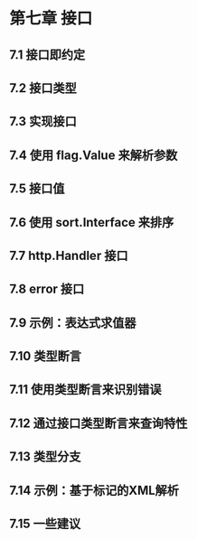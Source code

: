 # 第七章 接口

## 7.1 接口即约定

## 7.2 接口类型

## 7.3 实现接口

## 7.4 使用 flag.Value 来解析参数

## 7.5 接口值

## 7.6 使用 sort.Interface 来排序

## 7.7 http.Handler 接口

## 7.8 error 接口

## 7.9 示例：表达式求值器

## 7.10 类型断言

## 7.11 使用类型断言来识别错误

## 7.12 通过接口类型断言来查询特性

## 7.13 类型分支

## 7.14 示例：基于标记的XML解析

## 7.15 一些建议
